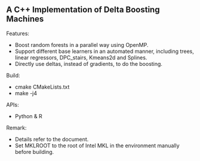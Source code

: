## A C++ Implementation of Delta Boosting Machines

Features:

- Boost random forests in a parallel way using OpenMP.
- Support different base learners in an automated manner, including trees, linear regressors, DPC_stairs, Kmeans2d and Splines.
- Directly use deltas, instead of gradients, to do the boosting.

Build:

- cmake CMakeLists.txt
- make -j4

APIs:

- Python & R

Remark:

- Details refer to the document.
- Set MKLROOT to the root of Intel MKL in the environment manually before building.
